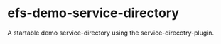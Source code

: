 # efs-demo-service-directory
A startable demo service-directory using the service-direcotry-plugin.
